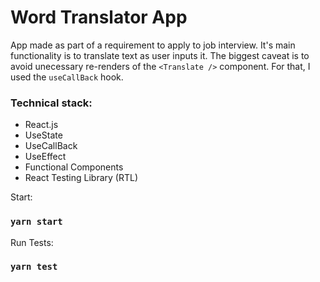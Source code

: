 # Word Translator App
App made as part of a requirement to apply to job interview. It's main functionality is to translate text as user inputs it. The biggest caveat is to avoid unecessary re-renders of the `<Translate />` component. For that, I used the `useCallBack` hook.

### Technical stack:
- React.js
- UseState
- UseCallBack
- UseEffect
- Functional Components
- React Testing Library (RTL)

Start:
### `yarn start`

Run Tests:
### `yarn test`
